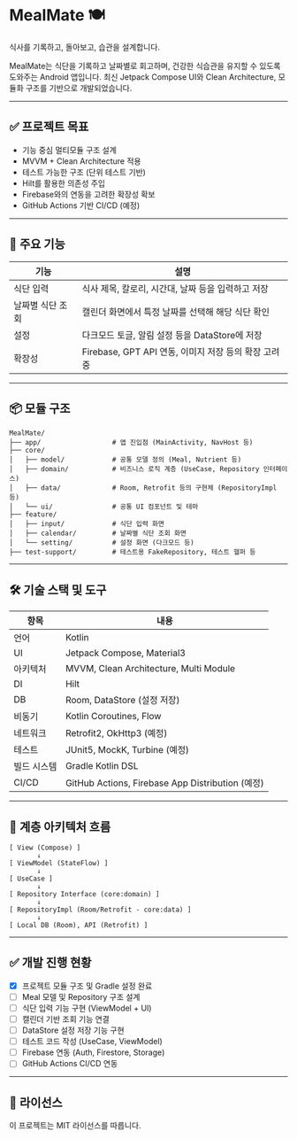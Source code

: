 # MealMate 🍽️  
식사를 기록하고, 돌아보고, 습관을 설계합니다.

MealMate는 식단을 기록하고 날짜별로 회고하며, 건강한 식습관을 유지할 수 있도록 도와주는 Android 앱입니다. 최신 Jetpack Compose UI와 Clean Architecture, 모듈화 구조를 기반으로 개발되었습니다.

---

## ✅ 프로젝트 목표

- 기능 중심 멀티모듈 구조 설계
- MVVM + Clean Architecture 적용
- 테스트 가능한 구조 (단위 테스트 기반)
- Hilt를 활용한 의존성 주입
- Firebase와의 연동을 고려한 확장성 확보
- GitHub Actions 기반 CI/CD (예정)

---

## 🧭 주요 기능

| 기능 | 설명 |
|------|------|
| 식단 입력 | 식사 제목, 칼로리, 시간대, 날짜 등을 입력하고 저장 |
| 날짜별 식단 조회 | 캘린더 화면에서 특정 날짜를 선택해 해당 식단 확인 |
| 설정 | 다크모드 토글, 알림 설정 등을 DataStore에 저장 |
| 확장성 | Firebase, GPT API 연동, 이미지 저장 등의 확장 고려 중 |

---

## 📦 모듈 구조

```
MealMate/
├── app/                  # 앱 진입점 (MainActivity, NavHost 등)
├── core/
│   ├── model/            # 공통 모델 정의 (Meal, Nutrient 등)
│   ├── domain/           # 비즈니스 로직 계층 (UseCase, Repository 인터페이스)
│   ├── data/             # Room, Retrofit 등의 구현체 (RepositoryImpl 등)
│   └── ui/               # 공통 UI 컴포넌트 및 테마
├── feature/
│   ├── input/            # 식단 입력 화면
│   ├── calendar/         # 날짜별 식단 조회 화면
│   └── setting/          # 설정 화면 (다크모드 등)
├── test-support/         # 테스트용 FakeRepository, 테스트 헬퍼 등
```

---

## 🛠 기술 스택 및 도구

| 항목 | 내용 |
|------|------|
| 언어 | Kotlin |
| UI | Jetpack Compose, Material3 |
| 아키텍처 | MVVM, Clean Architecture, Multi Module |
| DI | Hilt |
| DB | Room, DataStore (설정 저장) |
| 비동기 | Kotlin Coroutines, Flow |
| 네트워크 | Retrofit2, OkHttp3 (예정) |
| 테스트 | JUnit5, MockK, Turbine (예정) |
| 빌드 시스템 | Gradle Kotlin DSL |
| CI/CD | GitHub Actions, Firebase App Distribution (예정) |

---

## 🧱 계층 아키텍처 흐름

```
[ View (Compose) ]
       ↓
[ ViewModel (StateFlow) ]
       ↓
[ UseCase ]
       ↓
[ Repository Interface (core:domain) ]
       ↓
[ RepositoryImpl (Room/Retrofit - core:data) ]
       ↓
[ Local DB (Room), API (Retrofit) ]
```

---

## ✅ 개발 진행 현황

- [x] 프로젝트 모듈 구조 및 Gradle 설정 완료
- [ ] Meal 모델 및 Repository 구조 설계
- [ ] 식단 입력 기능 구현 (ViewModel + UI)
- [ ] 캘린더 기반 조회 기능 연결
- [ ] DataStore 설정 저장 기능 구현
- [ ] 테스트 코드 작성 (UseCase, ViewModel)
- [ ] Firebase 연동 (Auth, Firestore, Storage)
- [ ] GitHub Actions CI/CD 연동

---

## 📄 라이선스

이 프로젝트는 MIT 라이선스를 따릅니다.